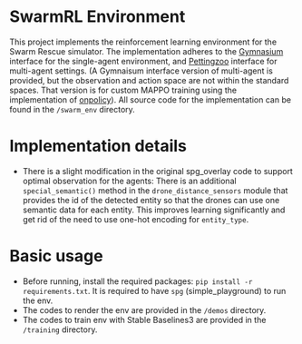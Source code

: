 # SwarmRL Environment
This project implements the reinforcement learning environment for the Swarm Rescue simulator. The implementation adheres to the [Gymnasium](https://gymnasium.farama.org/) interface for the single-agent environment, and [Pettingzoo](https://pettingzoo.farama.org/) interface for multi-agent settings. (A Gymnaisum interface version of multi-agent is provided, but the observation and action space are not within the standard spaces. That version is for custom MAPPO training using the implementation of [onpolicy](https://github.com/marlbenchmark/on-policy/tree/main)). All source code for the implementation can be found in the `/swarm_env` directory.

# Implementation details
- There is a slight modification in the original spg_overlay code to support optimal observation for the agents: There is an additional `special_semantic()` method in the `drone_distance_sensors` module that provides the id of the detected entity so that the drones can use one semantic data for each entity. This improves learning significantly and get rid of the need to use one-hot encoding for `entity_type`.

# Basic usage
- Before running, install the required packages: `pip install -r requirements.txt`. It is required to have `spg` (simple_playground) to run the env.
- The codes to render the env are provided in the `/demos` directory.
- The codes to train env with Stable Baselines3 are provided in the `/training` directory.
